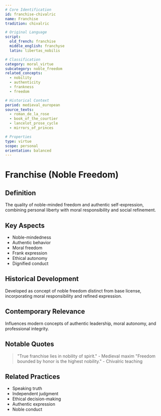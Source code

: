 ```yaml
---
# Core Identification
id: franchise-chivalric
name: Franchise
tradition: chivalric

# Original Language
script:
  old_french: franchise
  middle_english: franchyse
  latin: libertas_nobilis

# Classification
category: moral_virtue
subcategory: noble_freedom
related_concepts:
  - nobility
  - authenticity
  - frankness
  - freedom

# Historical Context
period: medieval_european
source_texts:
  - roman_de_la_rose
  - book_of_the_courtier
  - lancelot_prose_cycle
  - mirrors_of_princes

# Properties
type: virtue
scope: personal
orientation: balanced
---
```


# Franchise (Noble Freedom)

## Definition
The quality of noble-minded freedom and authentic self-expression, combining personal liberty with moral responsibility and social refinement.

## Key Aspects
- Noble-mindedness
- Authentic behavior
- Moral freedom
- Frank expression
- Ethical autonomy
- Dignified conduct

## Historical Development
Developed as concept of noble freedom distinct from base license, incorporating moral responsibility and refined expression.

## Contemporary Relevance
Influences modern concepts of authentic leadership, moral autonomy, and professional integrity.

## Notable Quotes
> "True franchise lies in nobility of spirit." - Medieval maxim
> "Freedom bounded by honor is the highest nobility." - Chivalric teaching

## Related Practices
- Speaking truth
- Independent judgment
- Ethical decision-making
- Authentic expression
- Noble conduct